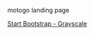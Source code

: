 motogo landing page

[Start Bootstrap - Grayscale](https://startbootstrap.com/template-overviews/grayscale/)
